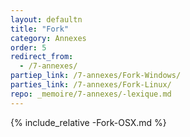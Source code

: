 ```yaml
---
layout: defaultn
title: "Fork"
category: Annexes
order: 5
redirect_from:
  - /7-annexes/
partiep_link: /7-annexes/Fork-Windows/
parties_link: /7-annexes/Fork-Linux/
repo: _memoire/7-annexes/-lexique.md
---
```

{% include_relative -Fork-OSX.md %}

